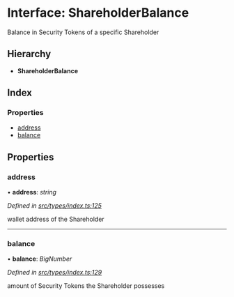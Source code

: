# Interface: ShareholderBalance

Balance in Security Tokens of a specific Shareholder

## Hierarchy

- **ShareholderBalance**

## Index

### Properties

- [address](_types_index_.shareholderbalance.md#address)
- [balance](_types_index_.shareholderbalance.md#balance)

## Properties

### address

• **address**: _string_

_Defined in [src/types/index.ts:125](https://github.com/PolymathNetwork/polymath-sdk/blob/c47ae7a/src/types/index.ts#L125)_

wallet address of the Shareholder

---

### balance

• **balance**: _BigNumber_

_Defined in [src/types/index.ts:129](https://github.com/PolymathNetwork/polymath-sdk/blob/c47ae7a/src/types/index.ts#L129)_

amount of Security Tokens the Shareholder possesses
